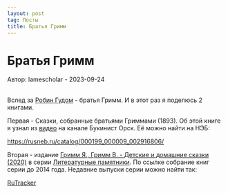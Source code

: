 ```yaml
---
layout: post
tag: Посты
title: Братья Гримм
---
```


# Братья Гримм

Автор: lamescholar - 2023-09-24
<br><br>

Вслед за [Робин Гудом](/2023/09/23/robin-hood.html) - братья Гримм. И в этот раз я поделюсь 2 книгами.

Первая - Сказки, собранные братьями Гриммами (1893). Об этой книге я узнал из [видео](https://www.youtube.com/watch?v=-00Ga1dbADc) на канале Букинист Орск. Её можно найти на НЭБ:

<https://rusneb.ru/catalog/000199_000009_002916806/>

Вторая - издание [Гримм Я., Гримм В. - Детские и домашние сказки (2020)](https://rutracker.org/forum/viewtopic.php?t=6083757) в серии [Литературные памятники](https://rutracker.org/forum/viewtopic.php?t=4767886). По ссылке собрание книг серии до 2014 года. Недавние выпуски серии можно найти так:

[RuTracker](https://rutracker.org/forum/tracker.php?nm=%D0%9B%D0%B8%D1%82%D0%B5%D1%80%D0%B0%D1%82%D1%83%D1%80%D0%BD%D1%8B%D0%B5%20%D0%BF%D0%B0%D0%BC%D1%8F%D1%82%D0%BD%D0%B8%D0%BA%D0%B8)